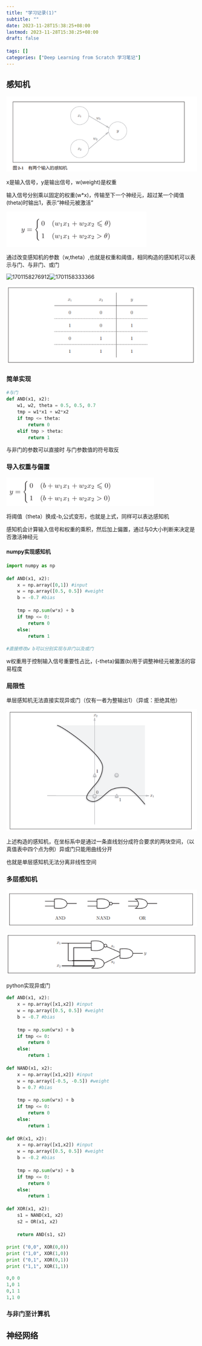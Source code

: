 ```yaml
---
title: "学习记录(1)"
subtitle: ""
date: 2023-11-28T15:38:25+08:00
lastmod: 2023-11-28T15:38:25+08:00
draft: false

tags: []
categories: ["Deep Learning from Scratch 学习笔记"]
---
```

## 感知机

![1701157495798](image/学习笔记(1)/1701157495798.png)

x是输入信号，y是输出信号，w(weight)是权重

输入信号分别乘以固定的权重(w*x)，传输至下一个神经元，超过某一个阈值(theta)时输出1，表示“神经元被激活”

![1701157752016](image/学习笔记(1)/1701157752016.png)


通过改变感知机的参数（w,theta）,也就是权重和阈值，相同构造的感知机可以表示与门、与非门、或门

![1701158276912](https://file+.vscode-resource.vscode-cdn.net/e%3A/my_website/content/posts/DLFS%281%29/image/%E5%AD%A6%E4%B9%A0%E7%AC%94%E8%AE%B0(1)/1701158276912.png "与非门真值表")![1701158333366](https://file+.vscode-resource.vscode-cdn.net/e%3A/my_website/content/posts/DLFS%281%29/image/%E5%AD%A6%E4%B9%A0%E7%AC%94%E8%AE%B0(1)/1701158333366.png "与门正值表")

![1701158300550](image/学习笔记(1)/1701158300550.png "或门真值表")


### 简单实现

```python
#与门
def AND(x1, x2):
    w1, w2, theta = 0.5, 0.5, 0.7
    tmp = w1*x1 + w2*x2
    if tmp <= theta:
        return 0
    elif tmp > theta:
        return 1
```

与非门的参数可以直接时 与门参数值的符号取反

### 导入权重与偏置

![1701158509935](image/学习笔记(1)/1701158509935.png)

将阈值（theta）换成-b,公式变形，也就是上式，同样可以表达感知机

感知机会计算输入信号和权重的乘积，然后加上偏置，通过与0大小判断来决定是否激活神经元

#### numpy实现感知机

```python
import numpy as np

def AND(x1, x2):
    x = np.array([0,1]) #input
    w = np.array([0.5, 0.5]) #weight
    b = -0.7 #bias
  
    tmp = np.sum(w*x) + b
    if tmp <= 0:
        return 0
    else:
        return 1

#直接修改w b可以分别实现与非门以及或门
```

w权重用于控制输入信号重要性占比，(-theta)偏置(b)用于调整神经元被激活的容易程度


### 局限性

单层感知机无法直接实现异或门（仅有一者为整输出1）（异或：拒绝其他）

![1701159459288](image/学习笔记(1)/1701159459288.png "感知机可视化")

上述构造的感知机，在坐标系中是通过一条直线划分成符合要求的两块空间，（以真值表中四个点为例）异或门只能用曲线分开

也就是单层感知机无法分离非线性空间


### 多层感知机

![1701159853667](image/学习笔记(1)/1701159853667.png)

![1701159865088](image/学习笔记(1)/1701159865088.png)

python实现异或门

```python
def AND(x1, x2):
    x = np.array([x1,x2]) #input
    w = np.array([0.5, 0.5]) #weight
    b = -0.7 #bias
  
    tmp = np.sum(w*x) + b
    if tmp <= 0:
        return 0
    else:
        return 1
  
def NAND(x1, x2):
    x = np.array([x1,x2]) #input
    w = np.array([-0.5, -0.5]) #weight
    b = 0.7 #bias
  
    tmp = np.sum(w*x) + b
    if tmp <= 0:
        return 0
    else:
        return 1
  
def OR(x1, x2):
    x = np.array([x1,x2]) #input
    w = np.array([0.5, 0.5]) #weight
    b = -0.2 #bias
  
    tmp = np.sum(w*x) + b
    if tmp <= 0:
        return 0
    else:
        return 1
  
def XOR(x1, x2):
    s1 = NAND(x1, x2)
    s2 = OR(x1, x2)
  
    return AND(s1, s2)

print ("0,0", XOR(0,0))
print ("1,0", XOR(1,0))
print ("0,1", XOR(0,1))
print ("1,1", XOR(1,1))
```

```python
0,0 0
1,0 1
0,1 1
1,1 0
```


### 与非门至计算机



## 神经网络
